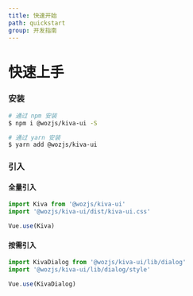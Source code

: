 ```yaml
---
title: 快速开始
path: quickstart
group: 开发指南
---
```


# 快速上手

### 安装

```bash
# 通过 npm 安装
$ npm i @wozjs/kiva-ui -S

# 通过 yarn 安装
$ yarn add @wozjs/kiva-ui
```

### 引入

#### 全量引入
```js
import Kiva from '@wozjs/kiva-ui'
import '@wozjs/kiva-ui/dist/kiva-ui.css'

Vue.use(Kiva)
```

#### 按需引入
```js
import KivaDialog from '@wozjs/kiva-ui/lib/dialog'
import '@wozjs/kiva-ui/lib/dialog/style'

Vue.use(KivaDialog)
```
